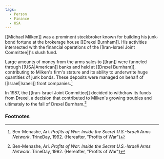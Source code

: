```yaml
---
tags:
  - Person
  - Finance
  - USA
---
```

[[Michael Milken]] was a prominent stockbroker known for building his junk-bond fortune at the brokerage house [[Drexel Burnham]]. His activities intersected with the financial operations of the [[Iran-Israel Joint Committee]]'s slush fund.

Large amounts of money from the arms sales to [[Iran]] were funneled through [[USA|American]] banks and held at [[Drexel Burnham]], contributing to Milken's firm's stature and its ability to underwrite huge quantities of junk bonds. These deposits were managed on behalf of [[Israel|Israeli]] front companies.[^1]

In 1987, the [[Iran-Israel Joint Committee]] decided to withdraw its funds from Drexel, a decision that contributed to Milken's growing troubles and ultimately to the fall of Drexel Burnham.[^1]

### Footnotes
[^1]: Ben-Menashe, Ari. *Profits of War: Inside the Secret U.S.-Israeli Arms Network*. TrineDay, 1992. (Hereafter, "Profits of War")
